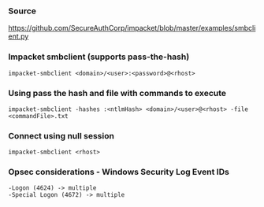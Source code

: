 ### Source
https://github.com/SecureAuthCorp/impacket/blob/master/examples/smbclient.py  

### Impacket smbclient (supports pass-the-hash)
```
impacket-smbclient <domain>/<user>:<password>@<rhost>
```

### Using pass the hash and file with commands to execute
```
impacket-smbclient -hashes :<ntlmHash> <domain>/<user>@<rhost> -file <commandFile>.txt
```

### Connect using null session
```
impacket-smbclient <rhost>
```

### Opsec considerations - Windows Security Log Event IDs
```
-Logon (4624) -> multiple
-Special Logon (4672) -> multiple
```

